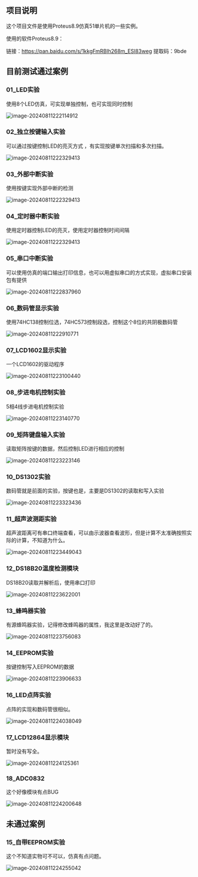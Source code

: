 ## 项目说明
这个项目文件是使用Proteus8.9仿真51单片机的一些实例。

使用的软件Proteus8.9：

链接：https://pan.baidu.com/s/1kkgFmRBlh268m_ESl83weg 
提取码：9bde 

## 目前测试通过案例

### 01_LED实验

使用8个LED仿真，可实现单独控制，也可实现同时控制

![image-20240811222114912](image/README/image-20240811222114912.png)

### 02_独立按键输入实验

可以通过按键控制LED的亮灭方式 ，有实现按键单次扫描和多次扫描。

![image-20240811222329413](image/README/image-20240811222329413.png)   

### 03_外部中断实验

使用按键实现外部中断的检测

![image-20240811222329413](image/README/image-20240811222329413.png)  

### 04_定时器中断实验   

使用定时器控制LED的亮灭，使用定时器控制时间间隔

![image-20240811222329413](image/README/image-20240811222329413.png)     

### 05_串口中断实验    

可以使用仿真的端口输出打印信息，也可以用虚拟串口的方式实现，虚拟串口安装包有提供

![image-20240811222837960](image/README/image-20240811222837960.png)         

### 06_数码管显示实验

使用74HC138控制位选，74HC573控制段选，控制这个8位的共阴极数码管

![image-20240811222910771](image/README/image-20240811222910771.png)         

### 07_LCD1602显示实验

一个LCD1602的驱动程序

![image-20240811223100440](image/README/image-20240811223100440.png)

### 08_步进电机控制实验    

5相4线步进电机控制实验

![image-20240811223140770](image/README/image-20240811223140770.png)

### 09_矩阵键盘输入实验

读取矩阵按键的数据，然后控制LED进行相应的控制     

![image-20240811223223146](image/README/image-20240811223223146.png)

### 10_DS1302实验   

数码管就是前面的实验，按键也是，主要是DS1302的读取和写入实验

![image-20240811223323436](image/README/image-20240811223323436.png)

### 11_超声波测距实验

超声波距离可有串口终端查看，可以由示波器查看波形，但是计算不太准确按照实际的计算，不知道为什么。

![image-20240811223449043](image/README/image-20240811223449043.png)

### 12_DS18B20温度检测模块

DS18B20读取并解析后，使用串口打印

![image-20240811223622001](image/README/image-20240811223622001.png)

### 13_蜂鸣器实验

有源蜂鸣器实验，记得修改蜂鸣器的属性，我这里是改动好了的。

 ![image-20240811223756083](image/README/image-20240811223756083.png)

### 14_EEPROM实验

按键控制写入EEPROM的数据

![image-20240811223906633](image/README/image-20240811223906633.png)

### 16_LED点阵实验

点阵的实现和数码管很相似。

![image-20240811224038049](image/README/image-20240811224038049.png)

### 17_LCD12864显示模块

暂时没有写全。

![image-20240811224125361](image/README/image-20240811224125361.png)

### 18_ADC0832

这个好像模块有点BUG

![image-20240811224200648](image/README/image-20240811224200648.png)             

## 未通过案例

### 15_自带EEPROM实验

这个不知道实物可不可以，仿真有点问题。

![image-20240811224255042](image/README/image-20240811224255042.png)
